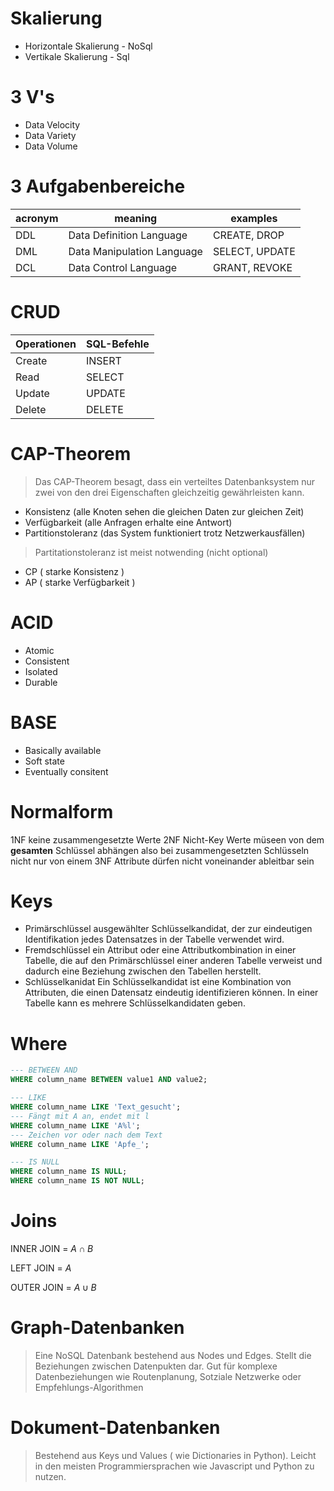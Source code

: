
# Skalierung

- Horizontale Skalierung - NoSql
- Vertikale Skalierung - Sql

# 3 V's

- Data Velocity
- Data Variety
- Data Volume

# 3 Aufgabenbereiche

| acronym | meaning | examples |
| ---- | ---- | ---- |
| DDL | Data Definition Language | CREATE, DROP |
| DML | Data Manipulation Language | SELECT, UPDATE |
| DCL | Data Control Language | GRANT, REVOKE |

# CRUD

| Operationen | SQL-Befehle |
| ---- | ---- |
| Create | INSERT |
| Read | SELECT |
| Update | UPDATE |
| Delete | DELETE |

# CAP-Theorem

> Das CAP-Theorem besagt, dass ein verteiltes Datenbanksystem nur zwei von den drei Eigenschaften gleichzeitig gewährleisten kann.

- Konsistenz (alle Knoten sehen die gleichen Daten zur gleichen Zeit)
- Verfügbarkeit (alle Anfragen erhalte eine Antwort)
- Partitionstoleranz (das System funktioniert trotz Netzwerkausfällen)

>Partitationstoleranz ist meist notwending (nicht optional)

- CP ( starke Konsistenz )
- AP ( starke Verfügbarkeit )

# ACID
- Atomic
- Consistent
- Isolated
- Durable

# BASE
 - Basically available
 - Soft state
 - Eventually consitent

# Normalform

1NF keine zusammengesetzte Werte
2NF Nicht-Key Werte müseen von dem **gesamten** Schlüssel abhängen also bei zusammengesetzten Schlüsseln nicht nur von einem
3NF Attribute dürfen nicht voneinander ableitbar sein

# Keys

- Primärschlüssel 
	ausgewählter Schlüsselkandidat, der zur eindeutigen Identifikation jedes Datensatzes in der Tabelle verwendet wird.
- Fremdschlüssel
	ein Attribut oder eine Attributkombination in einer Tabelle, die auf den Primärschlüssel einer anderen Tabelle verweist und dadurch eine Beziehung zwischen den Tabellen herstellt.
- Schlüsselkanidat
	Ein Schlüsselkandidat ist eine Kombination von Attributen, die einen Datensatz eindeutig identifizieren können. In einer Tabelle kann es mehrere Schlüsselkandidaten geben.

# Where

```SQL
--- BETWEEN AND
WHERE column_name BETWEEN value1 AND value2;

--- LIKE
WHERE column_name LIKE 'Text_gesucht';
--- Fängt mit A an, endet mit l
WHERE column_name LIKE 'A%l';
--- Zeichen vor oder nach dem Text
WHERE column_name LIKE 'Apfe_';

--- IS NULL
WHERE column_name IS NULL;
WHERE column_name IS NOT NULL;
```

# Joins

INNER JOIN = $A \cap B$

LEFT JOIN = $A$

OUTER JOIN = $A \cup B$

# Graph-Datenbanken

>Eine NoSQL Datenbank bestehend aus Nodes und Edges. Stellt die Beziehungen zwischen Datenpukten dar. 
>Gut für komplexe Datenbeziehungen wie Routenplanung, Sotziale Netzwerke oder Empfehlungs-Algorithmen 

# Dokument-Datenbanken

> Bestehend aus Keys und Values ( wie Dictionaries in Python). Leicht in den meisten Programmiersprachen wie Javascript und Python zu nutzen.

